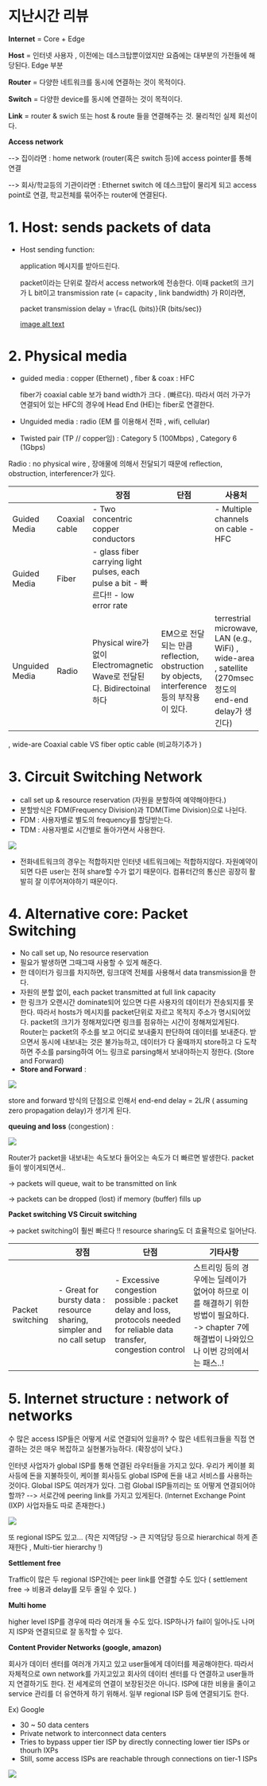 # 지난시간 리뷰

**Internet**  = Core + Edge

**Host** = 인터넷 사용자 , 이전에는 데스크탑뿐이었지만 요즘에는 대부분의 가전들에 해당된다. Edge 부분

**Router** = 다양한 네트워크를 동시에 연결하는 것이 목적이다. 

**Switch** = 다양한 device를 동시에 연결하는 것이 목적이다. 

**Link** = router & swich 또는 host & route 들을 연결해주는 것. 물리적인 실제 회선이다. 

**Access network** 

--> 집이라면 : home network (router(혹은 switch 등)에 access pointer를 통해 연결

--> 회사/학교등의 기관이라면 : Ethernet switch 에 데스크탑이 물리게 되고 access point로 연결,  학교전체를 묶어주는 router에 연결된다. 


# 1. Host: sends packets of data 

* Host sending function:

  application 메시지를 받아드린다.

  packet이라는 단위로 잘라서 access network에 전송한다. 이때 packet의 크기가 L bit이고 transmission rate (= capacity , link bandwidth) 가 R이라면, 

  packet transmission delay = \frac{L (bits)}{R (bits/sec)}

  [image alt text](images01.png)

# 2. Physical media
* guided media : copper (Ethernet) , fiber & coax : HFC 

  fiber가 coaxial cable 보가 band width가 크다 . (빠르다). 따라서 여러 가구가 연결되어 있는 HFC의 경우에 Head End (HE)는 fiber로 연결한다. 

* Unguided media : radio (EM 를 이용해서 전파 , wifi, cellular)

* Twisted pair (TP // copper임) : Category 5 (100Mbps) , Category 6 (1Gbps)





Radio : no physical wire , 장애물에 의해서 전달되기 때문에 reflection, obstruction, interferencer가 있다. 



|                |               | 장점                                                         | 단점                                                         | 사용처                                                       |
| -------------- | ------------- | ------------------------------------------------------------ | ------------------------------------------------------------ | ------------------------------------------------------------ |
| Guided Media   | Coaxial cable | - Two concentric copper conductors                           |                                                              | - Multiple channels on cable  - HFC                          |
| Guided Media   | Fiber         | - glass fiber carrying light pulses, each pulse a bit  - 빠르다!! - low error rate |                                                              |                                                              |
| Unguided Media | Radio         | Physical wire가 없이 Electromagnetic Wave로 전달된다. Bidirectoinal 하다 | EM으로 전달되는 만큼 reflection, obstruction by objects, interference등의 부작용이 있다. | terrestrial microwave, LAN (e.g., WiFi) , wide-area , satellite (270msec 정도의 end-end delay가 생긴다) |

 , wide-are Coaxial cable VS fiber optic cable (비교하기추가 )

# 3. Circuit Switching Network 

* call set up & resource reservation  (자원을 분할하여 예약해야한다.)
* 분할방식은 FDM(Frequency Division)과 TDM(Time Division)으로 나뉜다.
* FDM : 사용자별로 별도의 frequency를 할당받는다.
* TDM : 사용자별로 시간별로 돌아가면서 사용한다.

![](images02.PNG)



* 전화네트워크의 경우는 적합하지만 인터넷 네트워크에는 적합하지않다. 자원예약이 되면 다른 user는 전혀 share할 수가 없기 때문이다. 컴퓨터간의 통신은 굉장히 활발히 잘 이루어져야하기 때문이다.

# 4. Alternative core: Packet Switching

* No call set up, No resource reservation
* 필요가 발생하면 그때그때 사용할 수 있게 해준다. 
* 한 데이터가 링크를 차지하면, 링크대역 전체를 사용해서 data transmission을 한다. 
* 자원의 분할 없이, each packet transmitted at full link capacity 
* 한 링크가 오랜시간 dominate되어 있으면 다른 사용자의 데이터가 전송되지를 못한다. 따라서 hosts가 메시지를 packet단위로 자르고 목적지 주소가 명시되어있다. packet의 크기가 정해져있다면 링크를 점유하는 시간이 정해져있게된다. Router는 packet의 주소를 보고 어디로 보내줄지 판단하여 데이터를 보내준다. 받으면서 동시에 내보내는 것은 불가능하고, 데이터가 다 올때까지 store하고 다 도착하면 주소를 parsing하여 어느 링크로 parsing해서 보내야하는지 정한다. (Store and Forward)
* **Store and Forward** :

![](images03.PNG)

store and forward 방식의 단점으로 인해서 end-end delay = 2L/R ( assuming zero propagation delay)가 생기게 된다. 

**queuing and loss** (congestion) :

![](images04.PNG)

Router가 packet을 내보내는 속도보다 들어오는 속도가 더 빠르면 발생한다. packet들이 쌓이게되면서..

-> packets will queue, wait to be transmitted on link

-> packets can be dropped (lost) if memory (buffer) fills up 



**Packet switching VS Circuit switching**

-> packet switching이 훨씬 빠르다 !! resource sharing도 더 효율적으로 일어난다. 

|                  | 장점                                                         | 단점                                                         | 기타사항                                                     |
| ---------------- | ------------------------------------------------------------ | ------------------------------------------------------------ | ------------------------------------------------------------ |
| Packet switching | - Great for bursty data : resource sharing, simpler and no call setup | - Excessive congestion possible : packet delay and loss, protocols needed for reliable data transfer, congestion control | 스트리밍 등의 경우에는 딜레이가 없어야 하므로 이를 해결하기 위한 방법이 필요하다. -> chapter 7에 해결법이 나와있으나 이번 강의에서는 패스..! |



# 5. Internet structure : network of networks 

수 많은 access ISP들은 어떻게 서로 연결되어 있을까? 수 많은 네트워크들을 직접 연결하는 것은 매우 복잡하고 실현불가능하다. (확장성이 낮다.)

인터넷 사업자가 global ISP를 통해 연결된 라우터들을 가지고 있다. 우리가 케이블 회사등에 돈을 지불하듯이, 케이블 회사등도 global ISP에 돈을 내고 서비스를 사용하는것이다.  Global ISP도 여러개가 있다. 그럼 Global ISP들끼리는 또 어떻게 연결되어야할까? --> 서로간에 peering link를 가지고 있게된다. (Internet Exchange Point (IXP) 사업자들도 따로 존재한다.)

![](images05.PNG)

또 regional ISP도 있고... (작은 지역담당 -> 큰 지역담당 등으로 hierarchical 하게 존재한다 , Multi-tier hierarchy !)

**Settlement free** 

Traffic이 많은 두 regional ISP간에는 peer link를 연결할 수도 있다 ( settlement free -> 비용과 delay를 모두 줄일 수 있다. )

**Multi home**

higher level ISP를 경우에 따라 여러개 둘 수도 있다. ISP하나가 fail이 일어나도 나머지 ISP와 연결되므로 잘 동작할 수 있다. 

**Content Provider Networks (google, amazon)**

회사가 데이터 센터를 여러개 가지고 있고 user들에게 데이터를 제공해야한다. 따라서 자체적으로 own network를 가지고있고 회사의 데이터 센터를 다 연결하고 user들까지 연결하기도 한다. 전 세계로의 연결이 보장된것은 아니다. ISP에 대한 비용을 줄이고 service 관리를 더 유연하게 하기 위해서. 일부 regional ISP 등에 연결되기도 한다. 

Ex) Google

- 30 ~ 50 data centers
- Private network to interconnect data centers
- Tries to bypass  upper tier ISP by directly connecting lower tier ISPs or thourh IXPs
- Still, some access ISPs are reachable through connections on tier-1 ISPs

![](images06.PNG)

